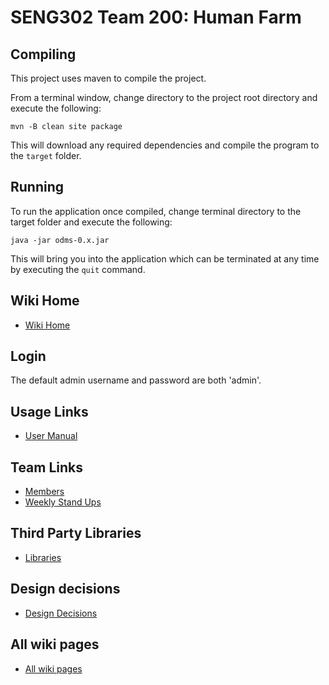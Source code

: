 # SENG302 Team 200: Human Farm

## Compiling
This project uses maven to compile the project.

From a terminal window, change directory to the project root directory and execute the following:

    mvn -B clean site package

This will download any required dependencies and compile the program to the `target` folder.

## Running
To run the application once compiled, change terminal directory to the target folder and execute 
the following:

    java -jar odms-0.x.jar

This will bring you into the application which can be terminated at any time by executing the 
`quit` command.

## Wiki Home
- [Wiki Home](https://eng-git.canterbury.ac.nz/seng302-2018/team-200/wikis/home)

## Login
The default admin username and password are both 'admin'.

## Usage Links
- [User Manual](https://eng-git.canterbury.ac.nz/seng302-2018/team-200/wikis/Command-Line)

## Team Links
- [Members](https://eng-git.canterbury.ac.nz/seng302-2018/team-200/wikis/home#members)
- [Weekly Stand Ups](https://eng-git.canterbury.ac.nz/seng302-2018/team-200/wikis/home#weekly-stand-ups)

## Third Party Libraries
- [Libraries](https://eng-git.canterbury.ac.nz/seng302-2018/team-200/wikis/Design-decisions/Libraries)

## Design decisions
- [Design Decisions](https://eng-git.canterbury.ac.nz/seng302-2018/team-200/wikis/Design-Decisions)

## All wiki pages
- [All wiki pages](https://eng-git.canterbury.ac.nz/seng302-2018/team-200/wikis/pages)